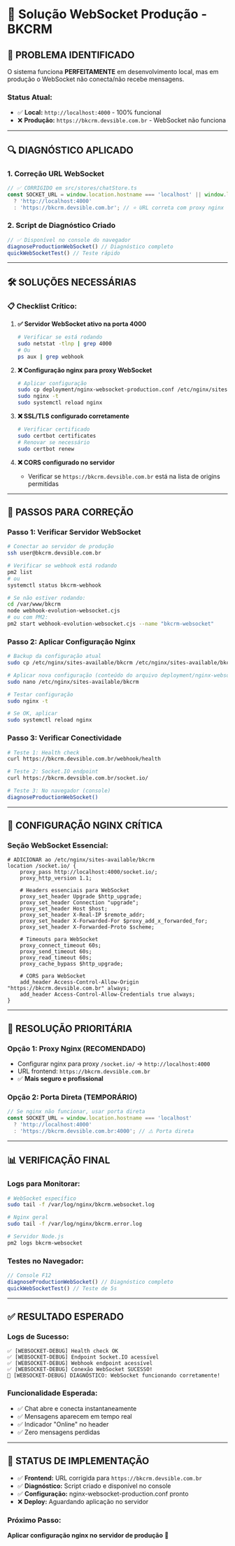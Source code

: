 # 🔧 Solução WebSocket Produção - BKCRM

## 🎯 **PROBLEMA IDENTIFICADO**

O sistema funciona **PERFEITAMENTE** em desenvolvimento local, mas em produção o WebSocket não conecta/não recebe mensagens.

### **Status Atual:**
- ✅ **Local:** `http://localhost:4000` - 100% funcional
- ❌ **Produção:** `https://bkcrm.devsible.com.br` - WebSocket não funciona

---

## 🔍 **DIAGNÓSTICO APLICADO**

### **1. Correção URL WebSocket**
```typescript
// ✅ CORRIGIDO em src/stores/chatStore.ts
const SOCKET_URL = window.location.hostname === 'localhost' || window.location.hostname === '127.0.0.1' 
  ? 'http://localhost:4000' 
  : 'https://bkcrm.devsible.com.br'; // ⭐ URL correta com proxy nginx
```

### **2. Script de Diagnóstico Criado**
```javascript
// ✅ Disponível no console do navegador
diagnoseProductionWebSocket() // Diagnóstico completo
quickWebSocketTest() // Teste rápido
```

---

## 🛠️ **SOLUÇÕES NECESSÁRIAS**

### **📋 Checklist Crítico:**

1. **✅ Servidor WebSocket ativo na porta 4000**
   ```bash
   # Verificar se está rodando
   sudo netstat -tlnp | grep 4000
   # Ou
   ps aux | grep webhook
   ```

2. **❌ Configuração nginx para proxy WebSocket**
   ```bash
   # Aplicar configuração
   sudo cp deployment/nginx-websocket-production.conf /etc/nginx/sites-available/bkcrm
   sudo nginx -t
   sudo systemctl reload nginx
   ```

3. **❌ SSL/TLS configurado corretamente**
   ```bash
   # Verificar certificado
   sudo certbot certificates
   # Renovar se necessário
   sudo certbot renew
   ```

4. **❌ CORS configurado no servidor**
   - Verificar se `https://bkcrm.devsible.com.br` está na lista de origins permitidas

---

## 🔧 **PASSOS PARA CORREÇÃO**

### **Passo 1: Verificar Servidor WebSocket**
```bash
# Conectar ao servidor de produção
ssh user@bkcrm.devsible.com.br

# Verificar se webhook está rodando
pm2 list
# ou
systemctl status bkcrm-webhook

# Se não estiver rodando:
cd /var/www/bkcrm
node webhook-evolution-websocket.cjs
# ou com PM2:
pm2 start webhook-evolution-websocket.cjs --name "bkcrm-websocket"
```

### **Passo 2: Aplicar Configuração Nginx**
```bash
# Backup da configuração atual
sudo cp /etc/nginx/sites-available/bkcrm /etc/nginx/sites-available/bkcrm.backup

# Aplicar nova configuração (conteúdo do arquivo deployment/nginx-websocket-production.conf)
sudo nano /etc/nginx/sites-available/bkcrm

# Testar configuração
sudo nginx -t

# Se OK, aplicar
sudo systemctl reload nginx
```

### **Passo 3: Verificar Conectividade**
```bash
# Teste 1: Health check
curl https://bkcrm.devsible.com.br/webhook/health

# Teste 2: Socket.IO endpoint
curl https://bkcrm.devsible.com.br/socket.io/

# Teste 3: No navegador (console)
diagnoseProductionWebSocket()
```

---

## 🎯 **CONFIGURAÇÃO NGINX CRÍTICA**

### **Seção WebSocket Essencial:**
```nginx
# ADICIONAR ao /etc/nginx/sites-available/bkcrm
location /socket.io/ {
    proxy_pass http://localhost:4000/socket.io/;
    proxy_http_version 1.1;
    
    # Headers essenciais para WebSocket
    proxy_set_header Upgrade $http_upgrade;
    proxy_set_header Connection "upgrade";
    proxy_set_header Host $host;
    proxy_set_header X-Real-IP $remote_addr;
    proxy_set_header X-Forwarded-For $proxy_add_x_forwarded_for;
    proxy_set_header X-Forwarded-Proto $scheme;
    
    # Timeouts para WebSocket
    proxy_connect_timeout 60s;
    proxy_send_timeout 60s;
    proxy_read_timeout 60s;
    proxy_cache_bypass $http_upgrade;
    
    # CORS para WebSocket
    add_header Access-Control-Allow-Origin "https://bkcrm.devsible.com.br" always;
    add_header Access-Control-Allow-Credentials true always;
}
```

---

## 🚨 **RESOLUÇÃO PRIORITÁRIA**

### **Opção 1: Proxy Nginx (RECOMENDADO)**
- Configurar nginx para proxy `/socket.io/` → `http://localhost:4000`
- URL frontend: `https://bkcrm.devsible.com.br`
- ✅ **Mais seguro e profissional**

### **Opção 2: Porta Direta (TEMPORÁRIO)**
```typescript
// Se nginx não funcionar, usar porta direta
const SOCKET_URL = window.location.hostname === 'localhost' 
  ? 'http://localhost:4000' 
  : 'https://bkcrm.devsible.com.br:4000'; // ⚠️ Porta direta
```

---

## 📊 **VERIFICAÇÃO FINAL**

### **Logs para Monitorar:**
```bash
# WebSocket específico
sudo tail -f /var/log/nginx/bkcrm.websocket.log

# Nginx geral
sudo tail -f /var/log/nginx/bkcrm.error.log

# Servidor Node.js
pm2 logs bkcrm-websocket
```

### **Testes no Navegador:**
```javascript
// Console F12
diagnoseProductionWebSocket() // Diagnóstico completo
quickWebSocketTest() // Teste de 5s
```

---

## ✅ **RESULTADO ESPERADO**

### **Logs de Sucesso:**
```
✅ [WEBSOCKET-DEBUG] Health check OK
✅ [WEBSOCKET-DEBUG] Endpoint Socket.IO acessível  
✅ [WEBSOCKET-DEBUG] Webhook endpoint acessível
✅ [WEBSOCKET-DEBUG] Conexão WebSocket SUCESSO!
🎉 [WEBSOCKET-DEBUG] DIAGNÓSTICO: WebSocket funcionando corretamente!
```

### **Funcionalidade Esperada:**
- ✅ Chat abre e conecta instantaneamente
- ✅ Mensagens aparecem em tempo real
- ✅ Indicador "Online" no header
- ✅ Zero mensagens perdidas

---

## 🎯 **STATUS DE IMPLEMENTAÇÃO**

- ✅ **Frontend:** URL corrigida para `https://bkcrm.devsible.com.br`
- ✅ **Diagnóstico:** Script criado e disponível no console
- ✅ **Configuração:** nginx-websocket-production.conf pronto
- ❌ **Deploy:** Aguardando aplicação no servidor

### **Próximo Passo:**
**Aplicar configuração nginx no servidor de produção** 🚀 